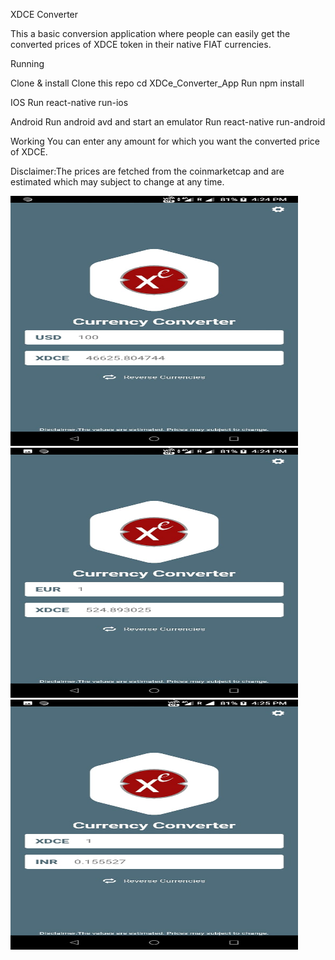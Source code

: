 XDCE Converter

This a basic conversion application where people can easily get the converted prices of XDCE token in their native FIAT currencies.

Running 

Clone & install
Clone this repo 
cd XDCe_Converter_App
Run npm install

IOS
Run react-native run-ios

Android
Run android avd and start an emulator
Run react-native run-android


Working
You can enter any amount for which you want the converted price of XDCE.

Disclaimer:The prices are fetched from the coinmarketcap and are estimated which may subject to change at any time.

<img width="460" height="400" src="https://github.com/XinFinOrg/XDCe_Converter_App/blob/master/screenshots/SS1.jpeg">
<img width="460" height="400" src="https://github.com/XinFinOrg/XDCe_Converter_App/blob/master/screenshots/SS2.jpeg">
<img width="460" height="400" src="https://github.com/XinFinOrg/XDCe_Converter_App/blob/master/screenshots/SS3.jpeg">
